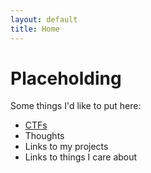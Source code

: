 ```yaml
---
layout: default
title: Home
---
```

# Placeholding
Some things I'd like to put here:
- [CTFs](ctfs)
- Thoughts
- Links to my projects
- Links to things I care about
